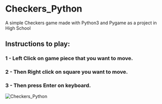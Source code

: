 # Checkers_Python


A simple Checkers game made with Python3 and Pygame as a project in High School

## Instructions to play:
### 1 - Left Click on game piece that you want to move.
### 2 - Then Right click on square you want to move.
### 3 - Then press Enter on keyboard.

![Checkers_Python](https://github.com/DrSmCraft/Checkers_Python/blob/master/Screenshot.png)
